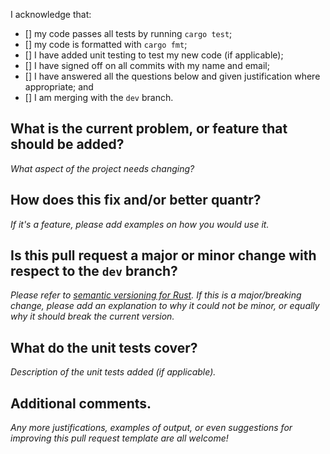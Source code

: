 I acknowledge that:

- [] my code passes all tests by running `cargo test`;
- [] my code is formatted with `cargo fmt`;
- [] I have added unit testing to test my new code (if applicable);
- [] I have signed off on all commits with my name and email;
- [] I have answered all the questions below and given justification
  where appropriate; and
- [] I am merging with the `dev` branch.

## What is the current problem, or feature that should be added?

_What aspect of the project needs changing?_

## How does this fix and/or better quantr?

_If it's a feature, please add examples on how you would use it._ 

## Is this pull request a major or minor change with respect to the `dev` branch?

_Please refer to [semantic versioning for Rust](https://doc.rust-lang.org/cargo/reference/semver.html). If this is a major/breaking change, please add an explanation to why it could not be minor, or equally why it should break the current version._

## What do the unit tests cover?

_Description of the unit tests added (if applicable)._

## Additional comments.

_Any more justifications, examples of output, or even suggestions for improving this pull request template are all welcome!_
